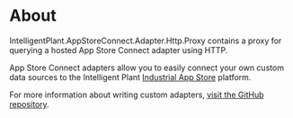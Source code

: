 ﻿# About

IntelligentPlant.AppStoreConnect.Adapter.Http.Proxy contains a proxy for querying a hosted App Store Connect adapter using HTTP.

App Store Connect adapters allow you to easily connect your own custom data sources to the Intelligent Plant [Industrial App Store](https://appstore.intelligentplant.com/) platform.

For more information about writing custom adapters, [visit the GitHub repository](https://github.com/intelligentplant/AppStoreConnect.Adapters/).
